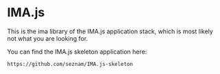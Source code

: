 # IMA.js

This is the ima library of the IMA.js application stack, which is most likely
not what you are looking for.

You can find the IMA.js skeleton application here:

```
https://github.com/seznam/IMA.js-skeleton
```
